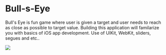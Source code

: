 # Bull-s-Eye
Bull's Eye is fun game where user is given a target and user needs to reach as close as possible to target value.
Building this application will familarize you with basics of iOS app development. Use of UIKit, WebKit, sliders, segues and etc..

<img src = "http://recordit.co/CVVrnwNSfp" >
